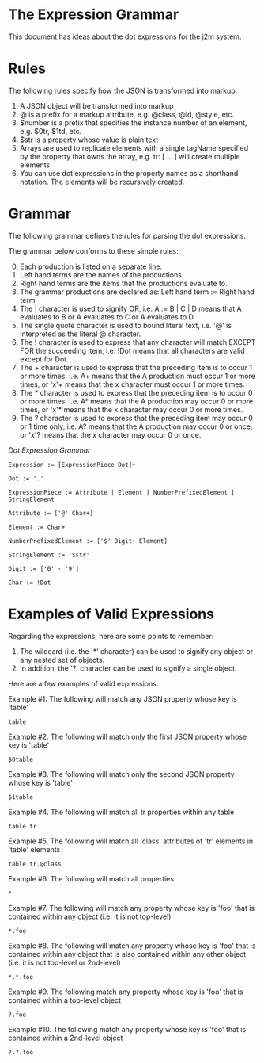 # The Expression Grammar

This document has ideas about the dot expressions for the j2m system.

# Rules

The following rules specify how the JSON is transformed into markup:

1. A JSON object will be transformed into markup
2. @ is a prefix for a markup attribute, e.g. @class, @id, @style, etc.
3. $number is a prefix that specifies the instance number of an element, e.g. $0tr, $1td, etc.
4. $str is a property whose value is plain text
5. Arrays are used to replicate elements with a single tagName specified by the property that owns the array, e.g. tr: [ ... ] will create multiple <tr> elements
6. You can use dot expressions in the property names as a shorthand notation. The elements will be recursively created.

# Grammar

The following grammar defines the rules for parsing the dot expressions.

The grammar below conforms to these simple rules:

0. Each production is listed on a separate line.
1. Left hand terms are the names of the productions.
2. Right hand terms are the items that the productions evaluate to.
3. The grammar productions are declared as: Left hand term := Right hand term
4. The | character is used to signify OR, i.e. A := B | C | D means that A evaluates to B or A evaluates to C or A evaluates to D.
5. The single quote character is used to bound literal text, i.e. '@' is interpreted as the literal @ character.
6. The ! character is used to express that any character will match EXCEPT FOR the succeeding item, i.e. !Dot means that all characters are valid except for Dot.
7. The + character is used to express that the preceding item is to occur 1 or more times, i.e. A+ means that the A production must occur 1 or more times, or 'x'+ means that the x character must occur 1 or more times.
8. <Not used> The * character is used to express that the preceding item is to occur 0 or more times, i.e. A* means that the A production may occur 0 or more times, or 'x'* means that the x character may occur 0 or more times.
9. <Not used> The ? character is used to express that the preceding item may occur 0 or 1 time only, i.e. A? means that the A production may occur 0 or once, or 'x'? means that the x character may occur 0 or once.


*Dot Expression Grammar*

```
Expression := [ExpressionPiece Dot]+

Dot := '.'

ExpressionPiece := Attribute | Element | NumberPrefixedElement | StringElement

Attribute := ['@' Char+]

Element := Char+

NumberPrefixedElement := ['$' Digit+ Element]

StringElement := '$str'

Digit := ['0' - '9']

Char := !Dot
```

# Examples of Valid Expressions

Regarding the expressions, here are some points to remember:

1. The wildcard (i.e. the '*' character) can be used to signify any object or any nested set of objects.
2. In addition, the '?' character can be used to signify a single object.


Here are a few examples of valid expressions


Example #1: The following will match any JSON property whose key is 'table'

```
table
```

Example #2. The following will match only the first JSON property whose key is 'table'

```
$0table
```

Example #3. The following will match only the second JSON property whose key is 'table'

```
$1table
```

Example #4. The following will match all tr properties within any table

```
table.tr
```

Example #5. The following will match all 'class' attributes of 'tr' elements in 'table' elements

```
table.tr.@class
```

Example #6. The following will match all properties

```
*
```

Example #7. The following will match any property whose key is 'foo' that is contained within any object (i.e. it is not top-level)

```
*.foo
```

Example #8. The following will match any property whose key is 'foo' that is contained within any object that is also contained within any other object (i.e. it is not top-level or 2nd-level)

```
*.*.foo
```

Example #9. The following match any property whose key is 'foo' that is contained within a top-level object

```
?.foo
```

Example #10. The following match any property whose key is 'foo' that is contained within a 2nd-level object

```
?.?.foo
```


